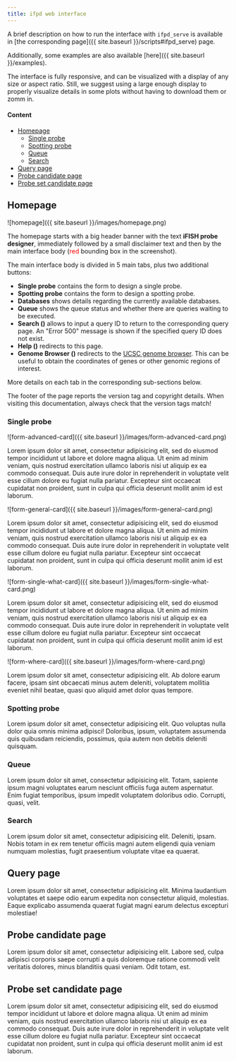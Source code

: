 ```yaml
---
title: ifpd web interface
---
```


A brief description on how to run the interface with `ifpd_serve` is available in [the corresponding page]({{ site.baseurl }}/scripts#ifpd_serve) page. 

Additionally, some examples are also available [here]({{ site.baseurl }}/examples).

The interface is fully responsive, and can be visualized with a display of any size or aspect ratio. Still, we suggest using a large enough display to properly visualize details in some plots without having to download them or zomm in.

#### Content

* [Homepage](#homepage)
    - [Single probe](#single-probe)
    - [Spotting probe](#spotting-probe)
    - [Queue](#queue)
    - [Search](#search)
* [Query page](#query-page)
* [Probe candidate page](#probe-candidate-page)
* [Probe set candidate page](#probe-set-candidate-page)

## Homepage

![homepage]({{ site.baseurl }}/images/homepage.png)

The homepage starts with a big header banner with the text **iFISH probe designer**, immediately followed by a small disclaimer text and then by the main interface body (<span style="color: red;">red</span> bounding box in the screenshot).

<p class="mb-1">The main interface body is divided in 5 main tabs, plus two additional buttons:</p>

* **Single probe** contains the form to design a single probe.
* **Spotting probe** contains the form to design a spotting probe.
* **Databases** shows details regarding the currently available databases.
* **Queue** shows the queue status and whether there are queries waiting to be executed.
* **Search (<span class="fas fa-search"></span>)** allows to input a query ID to return to the corresponding query page. An "Error 500" message is shown if the specified query ID does not exist.
* **Help (<span class="fas fa-info-circle"></span>)** redirects to this page.
* **Genome Browser (<span class="fas fa-dna"></span>)** redirects to the [UCSC genome browser](http://genome.ucsc.edu/cgi-bin/hgTracks). This can be useful to obtain the coordinates of genes or other genomic regions of interest.

More details on each tab in the corresponding sub-sections below.

The footer of the page reports the version tag and copyright details. When visiting this documentation, always check that the version tags match!

### Single probe

![form-advanced-card]({{ site.baseurl }}/images/form-advanced-card.png)

Lorem ipsum dolor sit amet, consectetur adipisicing elit, sed do eiusmod
tempor incididunt ut labore et dolore magna aliqua. Ut enim ad minim veniam,
quis nostrud exercitation ullamco laboris nisi ut aliquip ex ea commodo
consequat. Duis aute irure dolor in reprehenderit in voluptate velit esse
cillum dolore eu fugiat nulla pariatur. Excepteur sint occaecat cupidatat non
proident, sunt in culpa qui officia deserunt mollit anim id est laborum.

![form-general-card]({{ site.baseurl }}/images/form-general-card.png)

Lorem ipsum dolor sit amet, consectetur adipisicing elit, sed do eiusmod
tempor incididunt ut labore et dolore magna aliqua. Ut enim ad minim veniam,
quis nostrud exercitation ullamco laboris nisi ut aliquip ex ea commodo
consequat. Duis aute irure dolor in reprehenderit in voluptate velit esse
cillum dolore eu fugiat nulla pariatur. Excepteur sint occaecat cupidatat non
proident, sunt in culpa qui officia deserunt mollit anim id est laborum.

![form-single-what-card]({{ site.baseurl }}/images/form-single-what-card.png)

Lorem ipsum dolor sit amet, consectetur adipisicing elit, sed do eiusmod
tempor incididunt ut labore et dolore magna aliqua. Ut enim ad minim veniam,
quis nostrud exercitation ullamco laboris nisi ut aliquip ex ea commodo
consequat. Duis aute irure dolor in reprehenderit in voluptate velit esse
cillum dolore eu fugiat nulla pariatur. Excepteur sint occaecat cupidatat non
proident, sunt in culpa qui officia deserunt mollit anim id est laborum.

![form-where-card]({{ site.baseurl }}/images/form-where-card.png)

Lorem ipsum dolor sit amet, consectetur adipisicing elit. Ab dolore earum facere, ipsam sint obcaecati minus autem deleniti, voluptatem mollitia eveniet nihil beatae, quasi quo aliquid amet dolor quas tempore.

### Spotting probe

Lorem ipsum dolor sit amet, consectetur adipisicing elit. Quo voluptas nulla dolor quia omnis minima adipisci! Doloribus, ipsum, voluptatem assumenda quis quibusdam reiciendis, possimus, quia autem non debitis deleniti quisquam.

### Queue

Lorem ipsum dolor sit amet, consectetur adipisicing elit. Totam, sapiente ipsum magni voluptates earum nesciunt officiis fuga autem aspernatur. Enim fugiat temporibus, ipsum impedit voluptatem doloribus odio. Corrupti, quasi, velit.

### Search

Lorem ipsum dolor sit amet, consectetur adipisicing elit. Deleniti, ipsam. Nobis totam in ex rem tenetur officiis magni autem eligendi quia veniam numquam molestias, fugit praesentium voluptate vitae ea quaerat.

## Query page

Lorem ipsum dolor sit amet, consectetur adipisicing elit. Minima laudantium voluptates et saepe odio earum expedita non consectetur aliquid, molestias. Eaque explicabo assumenda quaerat fugiat magni earum delectus excepturi molestiae!

## Probe candidate page

Lorem ipsum dolor sit amet, consectetur adipisicing elit. Labore sed, culpa adipisci corporis saepe corrupti a quis doloremque ratione commodi velit veritatis dolores, minus blanditiis quasi veniam. Odit totam, est.

## Probe set candidate page

Lorem ipsum dolor sit amet, consectetur adipisicing elit, sed do eiusmod
tempor incididunt ut labore et dolore magna aliqua. Ut enim ad minim veniam,
quis nostrud exercitation ullamco laboris nisi ut aliquip ex ea commodo
consequat. Duis aute irure dolor in reprehenderit in voluptate velit esse
cillum dolore eu fugiat nulla pariatur. Excepteur sint occaecat cupidatat non
proident, sunt in culpa qui officia deserunt mollit anim id est laborum.